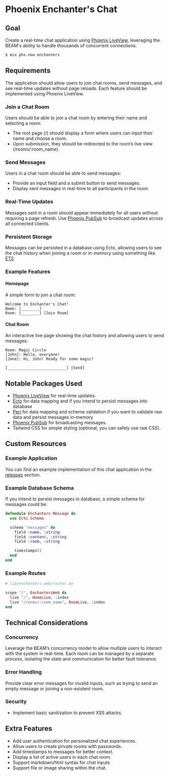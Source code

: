 # Phoenix Enchanter's Chat

## Goal

Create a real-time chat application using [Phoenix LiveView](https://hexdocs.pm/phoenix_live_view), leveraging the BEAM's ability to handle thousands of concurrent connections.

```sh
$ mix phx.new enchanters
```

## Requirements

The application should allow users to join chat rooms, send messages, and see real-time updates without page reloads. Each feature should be implemented using Phoenix LiveView.

### Join a Chat Room

Users should be able to join a chat room by entering their name and selecting a room:

-	The root page (/) should display a form where users can input their name and choose a room.
-	Upon submission, they should be redirected to the room’s live view (/rooms/:room_name).

### Send Messages

Users in a chat room should be able to send messages:
-	Provide an input field and a submit button to send messages.
-	Display sent messages in real-time to all participants in the room.

### Real-Time Updates

Messages sent in a room should appear immediately for all users without requiring a page refresh. Use [Phoenix PubSub](https://hexdocs.pm/phoenix_pubsub/Phoenix.PubSub.html) to broadcast updates across all connected clients.

### Persistent Storage

Messages can be persisted in a database using Ecto, allowing users to see the chat history when joining a room or in-memory using something like [ETS](https://www.erlang.org/doc/apps/stdlib/ets.html#)

### Example Features

#### Homepage

A simple form to join a chat room:

```
Welcome to Enchanter's Chat!
Name: [________]
Room: [________] [Join Room]
```

#### Chat Room

An interactive live page showing the chat history and allowing users to send messages:

```
Room: Magic Circle
[John]: Hello, everyone!
[Jane]: Hi, John! Ready for some magic?

[__________________________] [Send]
```

## Notable Packages Used

-	[Phoenix LiveView](https://hexdocs.pm/phoenix_live_view) for real-time updates.
-	[Ecto](https://hexdocs.pm/ecto) for data mapping and if you intend to persist messages into database
- [Peri](https://hexdocs.pm/peri) for data mapping and schema validation if you want to validate raw data and persist messages in-memory
-	[Phoenix PubSub](https://hexdocs.pm/phoenix_pub_sub) for broadcasting messages.
-	Tailwind CSS for simple styling (optional, you can safely use raw CSS).

## Custom Resources

### Example Application

You can find an example implementation of this chat application in the [releases]() section.

### Example Database Schema

If you intend to persist messages in database, a simple schema for messages could be:

```ex
defmodule Enchanters.Message do
  use Ecto.Schema

  schema "messages" do
    field :name, :string
    field :content, :string
    field :room, :string

    timestamps()
  end
end
```

### Example Routes

```ex
# lib/enchanters_web/router.ex

scope "/", EnchantersWeb do
  live "/", HomeLive, :index
  live "/rooms/:room_name", RoomLive, :index
end
```

## Technical Considerations

### Concurrency

Leverage the BEAM’s concurrency model to allow multiple users to interact with the system in real-time. Each room can be managed by a separate process, isolating the state and communication for better fault tolerance.

### Error Handling

Provide clear error messages for invalid inputs, such as trying to send an empty message or joining a non-existent room.

### Security

- Implement basic sanitization to prevent XSS attacks.

## Extra Features

-	Add user authentication for personalized chat experiences.
-	Allow users to create private rooms with passwords.
-	Add timestamps to messages for better context.
-	Display a list of active users in each chat room.
- Support markdown/html syntax for chat inputs
-	Support file or image sharing within the chat.


